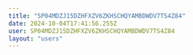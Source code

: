 ```yaml
---
title: "SP04MDZJ15DZHFXZV6ZKHSCHQYAMBDWDV7TS4Z84"
date: 2024-10-04T17:41:56.255Z
user: SP04MDZJ15DZHFXZV6ZKHSCHQYAMBDWDV7TS4Z84
layout: "users"
---
```

    